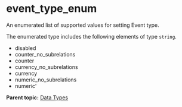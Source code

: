 # event_type_enum

An enumerated list of supported values for setting Event type.

The enumerated type includes the following elements of type `string`.

- disabled
- counter_no_subrelations
- counter
- currency_no_subrelations
- currency
- numeric_no_subrelations
- numeric'

**Parent topic:** [Data Types](../data_types/c_datatypes.md)

